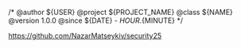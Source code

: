 /*
@author   ${USER}
@project   ${PROJECT_NAME}
@class  ${NAME}
@version  1.0.0
@since ${DATE} - ${HOUR}.${MINUTE}
*/

https://github.com/NazarMatseykiv/security25


